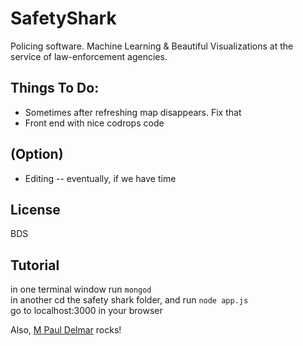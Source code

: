 # SafetyShark

Policing software.
Machine Learning & Beautiful Visualizations at the service of law-enforcement agencies.

## Things To Do:


* Sometimes after refreshing map disappears. Fix that
* Front end with nice codrops code

## (Option)
* Editing -- eventually, if we have time

## License
BDS

## Tutorial

in one terminal window run ```mongod``` <br>
in another cd the safety shark folder, and run ```node app.js``` <br>
go to localhost:3000 in your browser <br>

Also, [M Paul Delmar](https://www.facebook.com/mimoun.cadosch) rocks! 

